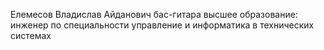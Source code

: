 Елемесов Владислав Айданович
бас-гитара
высшее образование: инженер по специальности управление и информатика в технических системах